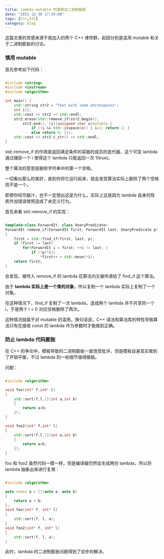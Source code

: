 ```yaml
---
title: lambda mutable 的慎用及二进制膨胀
date: "2021-12-30 17:39:00"
tags: [C++,STL]
category: blog
---
```


这篇文章的灵感来源于我加入的两个 C++ 律师群，起因分别是滥用 mutable 和关于二进制膨胀的讨论。

<!-- more -->

### 慎用 mutable

首先参考如下代码：

```cpp

#include <string>
#include <iostream>
#include <algorithm>

int main() {
    std::string str2 = "Text with some whitespaces";
    int i{};
    std::cout << str2 << std::endl;
    str2.erase(std::remove_if(str2.begin(),
        str2.end(), [i](unsigned char x)mutable {
            if (!i && std::isspace(x)) { i=1; return 1; }
            else return 0; }));
    std::cout << str2.c_str() << std::endl;
}

```

std::remove_if 的作用是返回满足条件的容器的成员的迭代器，这个可变 lambda 通过捕获一个 i 使得这个 lambda 只能返回一次 1(true)。

整个算法的意思是删除字符串中的第一个空格。

一切看似那么的美好，直到你将它运行起来，就会发现算法实际上删除了两个空格而不是一个。

即使你绞尽脑汁，也不一定想出这是为什么，实际上这是因为 lambda 自身的性质外加错误使用造成了未定义行为。

首先来看 std::remove_if 的实现：

```cpp

template<class ForwardIt, class UnaryPredicate>
ForwardIt remove_if(ForwardIt first, ForwardIt last, UnaryPredicate p)
{
    first = std::find_if(first, last, p);
    if (first != last)
        for(ForwardIt i = first; ++i != last; )
            if (!p(*i))
                *first++ = std::move(*i);
    return first;
}

```

会发现，被传入 remove_if 的 lambda 在算法内又被传递给了 find_if 这个算法。

由于 **lambda 实际上是一个类的对象**，所以复制一个 lambda 实际上复制了一个对象。

在这种情况下，find_if 复制了一次 lambda，造成两个 lambda 并不共享同一个 i，于是两个 i = 0 对应空格删除了两次。

这种情况就属于对 mutable 的滥用，换句话说，C++ 语法和算法库的特性导致算法只有在接收 const 的 lambda 作为参数时才能做到正确。

### 防止 lambda 代码膨胀

在 C++ 的争论中，模板导致的二进制膨胀一直饱受批评，但是模板自身其实做到了开销平衡，不过 lambda 的一些细节值得推敲。

问题：

```cpp

#include <algorithm>

void foo(int* f,int* l)
{
    std::sort(f,l,[](int a,int b)
    {
        return a>b;
    });
}

void foo2(int* f,int* l)
{
    std::sort(f,l,[](int a,int b)
    {
        return a>b;
    });
}

```

foo 和 foo2 虽然代码一模一样，但是编译器仍然会生成两份 lambda，所以将 lambda 抽象出来进行复用：

```cpp

#include <algorithm>

auto const a = [](auto a, auto b)
{
    return a > b;
};
void foo(int* f, int* l)
{
    std::sort(f, l, a);
}
void foo2(int* f, int* l)
{
    std::sort(f, l, a);
}

```

此时，lambda 的二进制膨胀问题得到了初步的解决。

<!--
### const 可对 lambda 进行额外保证（guarantee）

```cpp

#include <string>
#include <algorithm>

int main() {
    const int a1 = 1;
    const int b1 = 1;
    auto a = [](unsigned char x){return std::isspace(x);};
    auto b = [](unsigned char x){return std::isspace(x);};
    a('a');
    b('b');
}

```
这是一个非常简短的代码，可以直接看出，常量 b = 常量 a，即 a 和 b 在逻辑上完全等价。

那么可以直接将 b 都改成 a 进行代码性能的优化，这就是 const 对常量对象的保证。

那么对于 lambda，lambda 在语义上是一个函数对象，那么两个逻辑等价的 const 函数对象就可以优化为一个函数对象。

编译器对于 lambda 的实现通常是生成一个隐式的类，并通过重载 () 运算符实现函数调用接口。

现在的问题在于，const 的 lambda 被编译器生成的函数的 const 特性是在调用上，而不是对象上，这就造成了虽然 const 的 lambda 作为一个函数对象，不具有 const 的性质，即这个函数对象（类对象，包含 lambda）不为 const。
-->
